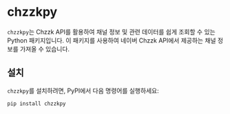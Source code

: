 # chzzkpy

`chzzkpy`는 Chzzk API를 활용하여 채널 정보 및 관련 데이터를 쉽게 조회할 수 있는 Python 패키지입니다. 이 패키지를 사용하여 네이버 Chzzk API에서 제공하는 채널 정보를 가져올 수 있습니다.

## 설치

`chzzkpy`를 설치하려면, PyPI에서 다음 명령어를 실행하세요:

```bash
pip install chzzkpy
